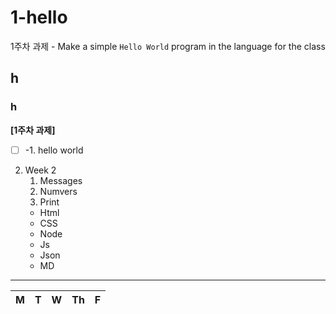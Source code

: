 # 1-hello
1주차 과제 - Make a simple `Hello World` program in the language for the class
## h
### h

**[1주차 과제]**

- [ ] -1. hello world
2. Week 2
    1. Messages
    2. Numvers
    3. Print
    - Html
    - CSS
    - Node
    - Js
    - Json
    - MD
---

| M | T | W | Th | F |
|---|---|---|----|---| 